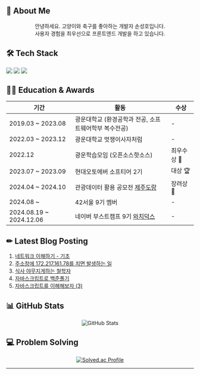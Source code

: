 ## 👋 About Me

<div align="center">
  안녕하세요. 고양이와 축구를 좋아하는 개발자 손성호입니다.
  <br/>
  사용자 경험을 최우선으로 프론트엔드 개발을 하고 있습니다.
</div>


## 🛠 Tech Stack
<div>
 <img src="https://img.shields.io/badge/JavaScript-F7DF1E?style=for-the-badge&logo=JavaScript&logoColor=white">
 <img src="https://img.shields.io/badge/typescript-3178C6?style=for-the-badge&logo=Typescript&logoColor=white">
 <img src="https://img.shields.io/badge/React-61DAFB?style=for-the-badge&logo=React&logoColor=white">
</div>

## 🏃‍♂️ Education & Awards

| 기간 | 활동 | 수상 |
|------|------|------|
| 2019.03 ~ 2023.08 | 광운대학교 (환경공학과 전공, 소프트웨어학부 복수전공) | - |
| 2022.03 ~ 2023.12 | 광운대학교 멋쟁이사자처럼 | - |
| 2022.12 | 광운학습모임 (오픈소스핫소스) | 최우수상 🏅 |
| 2023.07 ~ 2023.09 | 현대오토에버 소프티어 2기 | 대상 🏆 |
| 2024.04 ~ 2024.10 | 관광데이터 활용 공모전 [제주도랑](https://github.com/Jeju-Dorang/Frontend) | 장려상 🥉 |
| 2024.08 ~ | 42서울 9기 멤버 | - |
| 2024.08.19 ~ 2024.12.06 | 네이버 부스트캠프 9기 [와치덕스](https://github.com/boostcampwm-2024/web35-watchducks) | - |

## ✏ Latest Blog Posting

<!-- LATEST_POSTS -->

1. <a href="https://velog.io/@shson1217/%EB%84%A4%ED%8A%B8%EC%9B%8C%ED%81%AC-%EC%9D%B4%ED%95%B4%ED%95%98%EA%B8%B0-%EA%B8%B0%EC%B4%88" target="_blank">네트워크 이해하기 - 기초</a>
2. <a href="https://velog.io/@shson1217/%EC%A3%BC%EC%86%8C%EC%B0%BD%EC%97%90-172.217.161.78%EB%A5%BC-%EC%B9%98%EB%A9%B4-%EB%B0%9C%EC%83%9D%ED%95%98%EB%8A%94-%EC%9D%BC" target="_blank">주소창에 172.217.161.78를 치면 발생하는 일</a>
3. <a href="https://velog.io/@shson1217/%EC%8B%9D%EC%82%AC-%EC%95%BC%EB%AC%B4%EC%A7%80%EA%B2%8C%ED%95%98%EB%8A%94-%EC%B2%A0%ED%95%99%EC%9E%90" target="_blank">식사 야무지게하는 철학자</a>
4. <a href="https://velog.io/@shson1217/%EC%9E%90%EB%B0%94%EC%8A%A4%ED%81%AC%EB%A6%BD%ED%8A%B8%EB%A1%9C-%EB%B0%B1%EC%A4%80%ED%92%80%EA%B8%B0" target="_blank">자바스크립트로 백준풀기</a>
5. <a href="https://velog.io/@shson1217/%EC%9E%90%EB%B0%94%EC%8A%A4%ED%81%AC%EB%A6%BD%ED%8A%B8%EB%A5%BC-%EC%9D%B4%ED%95%B4%ED%95%B4%EB%B3%B4%EC%9E%90-3" target="_blank">자바스크립트를 이해해보자 (3)</a>

<!-- LATEST_POSTS_END -->

## 📊 GitHub Stats
<div align="center">
 <img src="https://github-readme-stats.vercel.app/api?username=Hosung99&show_icons=true&theme=radical" alt="GitHub Stats" />
</div>

## 💻 Problem Solving
<div align="center">
 
[![Solved.ac Profile](http://mazassumnida.wtf/api/v2/generate_badge?boj=dooduji)](https://solved.ac/dooduji/)

</div>

---

